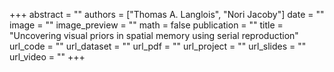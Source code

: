 +++
abstract = ""
authors = ["Thomas A. Langlois", "Nori Jacoby"]
date = ""
image = ""
image_preview = ""
math = false
publication = ""
title = "Uncovering visual priors in spatial memory using serial reproduction"
url_code = ""
url_dataset = ""
url_pdf = ""
url_project = ""
url_slides = ""
url_video = ""
+++
